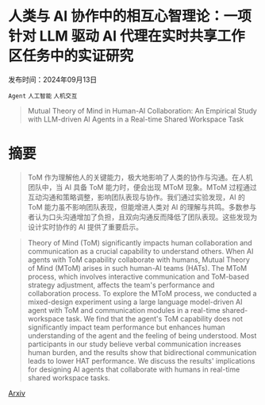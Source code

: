 # 人类与 AI 协作中的相互心智理论：一项针对 LLM 驱动 AI 代理在实时共享工作区任务中的实证研究

发布时间：2024年09月13日

`Agent` `人工智能` `人机交互`

> Mutual Theory of Mind in Human-AI Collaboration: An Empirical Study with LLM-driven AI Agents in a Real-time Shared Workspace Task

# 摘要

> ToM 作为理解他人的关键能力，极大地影响了人类的协作与沟通。在人机团队中，当 AI 具备 ToM 能力时，便会出现 MToM 现象。MToM 过程通过互动沟通和策略调整，影响团队表现与协作。我们通过实验发现，AI 的 ToM 能力虽不影响团队表现，但能增进人类对 AI 的理解与共鸣。多数参与者认为口头沟通增加了负担，且双向沟通反而降低了团队表现。这些发现为设计实时协作的 AI 提供了重要启示。

> Theory of Mind (ToM) significantly impacts human collaboration and communication as a crucial capability to understand others. When AI agents with ToM capability collaborate with humans, Mutual Theory of Mind (MToM) arises in such human-AI teams (HATs). The MToM process, which involves interactive communication and ToM-based strategy adjustment, affects the team's performance and collaboration process. To explore the MToM process, we conducted a mixed-design experiment using a large language model-driven AI agent with ToM and communication modules in a real-time shared-workspace task. We find that the agent's ToM capability does not significantly impact team performance but enhances human understanding of the agent and the feeling of being understood. Most participants in our study believe verbal communication increases human burden, and the results show that bidirectional communication leads to lower HAT performance. We discuss the results' implications for designing AI agents that collaborate with humans in real-time shared workspace tasks.

[Arxiv](https://arxiv.org/abs/2409.08811)